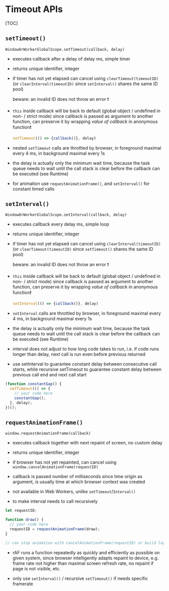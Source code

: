 # Timeout APIs

[TOC]

## `setTimeout()`

`WindowOrWorkerGlobalScope.setTimeout(callback, delay)`

- executes callback after a delay of delay ms, simple timer
- returns unique identifier, integer

- if timer has not yet elapsed can cancel using `clearTimeout(timeoutID)` (or `clearInterval(timeoutID)` since `setInterval()` shares the same ID pool)

  beware: an invalid ID does not throw an error ❗️

- `this` inside callback will be back to default (global object / undefined in non- / strict mode) since callback is passed as argument to another function, can preserve it by wrapping _value of callback_ in anonymous function❗️

  ```javascript
  setTimeout(() => {callback()}, delay)
  ```

- nested `setTimeout` calls are throttled by browser, in foreground maximal every 4 ms, in background maximal every 1s
- the delay is actually only the minimum wait time, because the task queue needs to wait until the call stack is clear before the callback can be executed (see Runtime)

- for animation use `requestAnimationFrame()`, and `setInterval()` for constant timed calls



## `setInterval()`

`WindowOrWorkerGlobalScope.setInterval(callback, delay)`

- executes callback every delay ms, simple loop
- returns unique identifier, integer

- if timer has not yet elapsed can cancel using `clearInterval(timeoutID)` (or `clearTimeout(timeoutID)` since `setTimeout()` shares the same ID pool)

  beware: an invalid ID does not throw an error ❗️

- `this` inside callback will be back to default (global object / undefined in non- / strict mode) since callback is passed as argument to another function, can preserve it by wrapping _value of callback_ in anonymous function❗️

  ```javascript
  setInterval(() => {callback()}, delay)
  ```

- `setInterval` calls are throttled by browser, in foreground maximal every 4 ms, in background maximal every 1s
- the delay is actually only the minimum wait time, because the task queue needs to wait until the call stack is clear before the callback can be executed (see Runtime)
- interval does not adjust to how long code takes to run, i.e. if code runs longer than delay, next call is run even before previous returned
- use setInterval to guarantee constant delay between consecutive call starts, while recursive setTimeout to guarantee constant delay between previous call end and next call start

```javascript
(function constantGap() {
  setTimeout(() => {
    // your code here
    constantGap();
  }, delay);
})();
```



## `requestAnimationFrame()`

`window.requestAnimationFrame(callback)`

- executes callback together with next repaint of screen, no custom delay
- returns unique identifier, integer

- if browser has not yet repainted, can cancel using `window.cancelAnimationFrame(requestID)`
- callback is passed number of milliseconds since time origin as argument, is usually time at which browser context was created

- not available in Web Workers, unlike `setTimeout`/`Interval()`

- to make interval needs to call recursively

```javascript
let requestID;

function draw() {
  // your code here
  requestID = requestAnimationFrame(draw);
}

// can stop animation with cancelAnimationFrame(requestID) or build logic in recursion to not call itself anymore
```

- rAF runs a function repeatedly as quickly and efficiently as possible on given system, since browser intelligently adapts repaint to device, e.g. frame rate not higher than maximal screen refresh rate, no repaint if page is not visible, etc.

- only use `setInterval()` / recursive `setTimeout()` if needs specific framerate